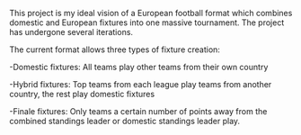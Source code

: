 This project is my ideal vision of a European football format which combines domestic and European fixtures into one massive tournament. The project has undergone several iterations.

The current format allows three types of fixture creation:

-Domestic fixtures: All teams play other teams from their own country

-Hybrid fixtures: Top teams from each league play teams from another country, the rest play domestic fixtures

-Finale fixtures: Only teams a certain number of points away from the combined standings leader or domestic standings leader play.
